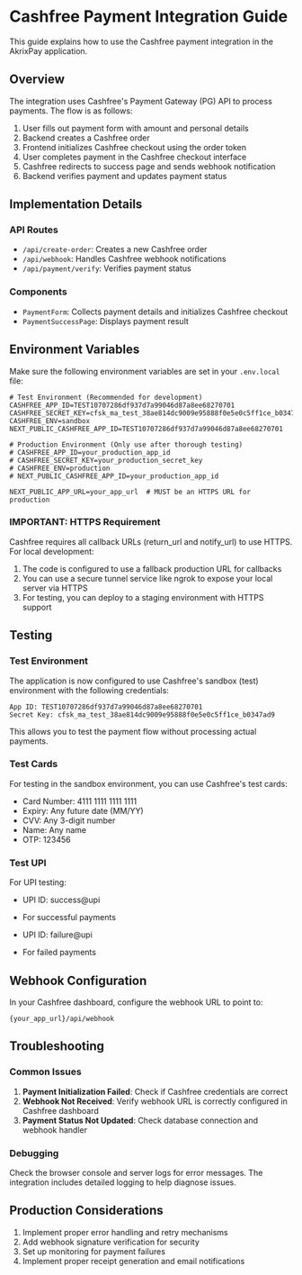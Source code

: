 # Cashfree Payment Integration Guide

This guide explains how to use the Cashfree payment integration in the AkrixPay application.

## Overview

The integration uses Cashfree's Payment Gateway (PG) API to process payments. The flow is as follows:

1. User fills out payment form with amount and personal details
2. Backend creates a Cashfree order
3. Frontend initializes Cashfree checkout using the order token
4. User completes payment in the Cashfree checkout interface
5. Cashfree redirects to success page and sends webhook notification
6. Backend verifies payment and updates payment status

## Implementation Details

### API Routes

- `/api/create-order`: Creates a new Cashfree order
- `/api/webhook`: Handles Cashfree webhook notifications
- `/api/payment/verify`: Verifies payment status

### Components

- `PaymentForm`: Collects payment details and initializes Cashfree checkout
- `PaymentSuccessPage`: Displays payment result

## Environment Variables

Make sure the following environment variables are set in your `.env.local` file:

```
# Test Environment (Recommended for development)
CASHFREE_APP_ID=TEST10707286df937d7a99046d87a8ee68270701
CASHFREE_SECRET_KEY=cfsk_ma_test_38ae814dc9009e95888f0e5e0c5ff1ce_b0347ad9
CASHFREE_ENV=sandbox
NEXT_PUBLIC_CASHFREE_APP_ID=TEST10707286df937d7a99046d87a8ee68270701

# Production Environment (Only use after thorough testing)
# CASHFREE_APP_ID=your_production_app_id
# CASHFREE_SECRET_KEY=your_production_secret_key
# CASHFREE_ENV=production
# NEXT_PUBLIC_CASHFREE_APP_ID=your_production_app_id

NEXT_PUBLIC_APP_URL=your_app_url  # MUST be an HTTPS URL for production
```

### IMPORTANT: HTTPS Requirement

Cashfree requires all callback URLs (return_url and notify_url) to use HTTPS. For local development:

1. The code is configured to use a fallback production URL for callbacks
2. You can use a secure tunnel service like ngrok to expose your local server via HTTPS
3. For testing, you can deploy to a staging environment with HTTPS support

## Testing

### Test Environment

The application is now configured to use Cashfree's sandbox (test) environment with the following credentials:

```
App ID: TEST10707286df937d7a99046d87a8ee68270701
Secret Key: cfsk_ma_test_38ae814dc9009e95888f0e5e0c5ff1ce_b0347ad9
```

This allows you to test the payment flow without processing actual payments.

### Test Cards

For testing in the sandbox environment, you can use Cashfree's test cards:

- Card Number: 4111 1111 1111 1111
- Expiry: Any future date (MM/YY)
- CVV: Any 3-digit number
- Name: Any name
- OTP: 123456

### Test UPI

For UPI testing:
- UPI ID: success@upi
- For successful payments

- UPI ID: failure@upi
- For failed payments

## Webhook Configuration

In your Cashfree dashboard, configure the webhook URL to point to:

```
{your_app_url}/api/webhook
```

## Troubleshooting

### Common Issues

1. **Payment Initialization Failed**: Check if Cashfree credentials are correct
2. **Webhook Not Received**: Verify webhook URL is correctly configured in Cashfree dashboard
3. **Payment Status Not Updated**: Check database connection and webhook handler

### Debugging

Check the browser console and server logs for error messages. The integration includes detailed logging to help diagnose issues.

## Production Considerations

1. Implement proper error handling and retry mechanisms
2. Add webhook signature verification for security
3. Set up monitoring for payment failures
4. Implement proper receipt generation and email notifications